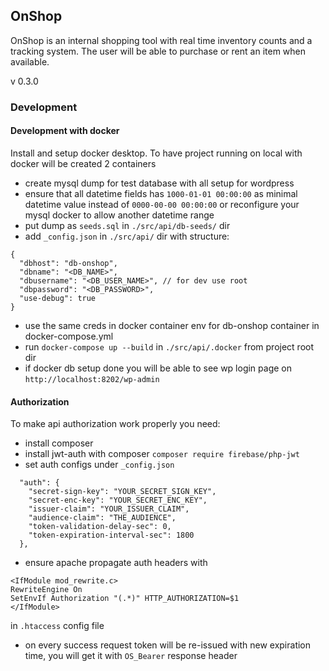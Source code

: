 ## OnShop

OnShop is an internal shopping tool with real time inventory counts and a tracking system. The user will be able to purchase or rent an item when available.

v 0.3.0

### Development

#### Development with docker

Install and setup docker desktop. To have project running on local with docker will be created 2 containers

- create mysql dump for test database with all setup for wordpress
- ensure that all datetime fields has `1000-01-01 00:00:00` as minimal datetime value instead of `0000-00-00 00:00:00` or reconfigure your mysql docker to allow another datetime range
- put dump as `seeds.sql` in `./src/api/db-seeds/` dir
- add `_config.json` in `./src/api/` dir with structure:
```
{
  "dbhost": "db-onshop",
  "dbname": "<DB_NAME>",
  "dbusername": "<DB_USER_NAME>", // for dev use root
  "dbpassword": "<DB_PASSWORD>",
  "use-debug": true
}
```
- use the same creds in docker container env for db-onshop container in docker-compose.yml
- run `docker-compose up --build` in `./src/api/.docker` from project root dir
- if docker db setup done you will be able to see wp login page on `http://localhost:8202/wp-admin`

#### Authorization 
To make api authorization work properly you need:
- install composer
- install jwt-auth with composer `composer require firebase/php-jwt`
- set auth configs under `_config.json`
```
  "auth": {
    "secret-sign-key": "YOUR_SECRET_SIGN_KEY",
    "secret-enc-key": "YOUR_SECRET_ENC_KEY",
    "issuer-claim": "YOUR_ISSUER_CLAIM",
    "audience-claim": "THE_AUDIENCE",
    "token-validation-delay-sec": 0,
    "token-expiration-interval-sec": 1800
  },
```
- ensure apache propagate auth headers with 
```
<IfModule mod_rewrite.c>
RewriteEngine On
SetEnvIf Authorization "(.*)" HTTP_AUTHORIZATION=$1
</IfModule>
```
in `.htaccess` config file
- on every success request token will be re-issued with new expiration time,
you will get it with `OS_Bearer` response header
